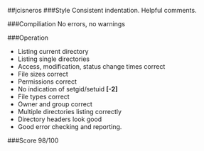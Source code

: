 ##jcisneros
###Style
Consistent indentation. Helpful comments.

###Compiliation
No errors, no warnings

###Operation
* Listing current directory
* Listing single directories
* Access, modification, status change times correct
* File sizes correct
* Permissions correct
* No indication of setgid/setuid **[-2]**
* File types correct
* Owner and group correct
* Multiple directories listing correctly
* Directory headers look good
* Good error checking and reporting.

###Score 98/100
